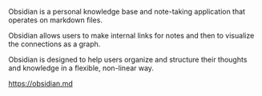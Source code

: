 
Obsidian is a personal knowledge base and note-taking application that operates on markdown files.

Obsidian allows users to make internal links for notes and then to visualize the connections as a graph.

Obsidian is designed to help users organize and structure their thoughts and knowledge in a flexible, non-linear way.

https://obsidian.md


